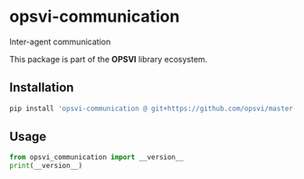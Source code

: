 # opsvi-communication

Inter-agent communication

This package is part of the **OPSVI** library ecosystem.

## Installation

```bash
pip install 'opsvi-communication @ git+https://github.com/opsvi/master-workspace.git#subdirectory=libs/opsvi-communication'
```

## Usage

```python
from opsvi_communication import __version__
print(__version__)
```
